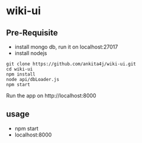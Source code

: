# wiki-ui

## Pre-Requisite
* install mongo db, run it on localhost:27017
* install nodejs

```
git clone https://github.com/ankita4j/wiki-ui.git
cd wiki-ui
npm install
node api/dbLoader.js
npm start
```

Run the app on http://localhost:8000

## usage

* npm start
* localhost:8000

